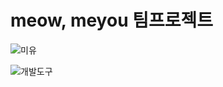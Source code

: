 # meow, meyou 팀프로젝트


![미유](https://user-images.githubusercontent.com/119803774/224801512-2ad4c3d8-9a13-4227-a2ef-952d6dd3aa95.JPG)


![개발도구](https://user-images.githubusercontent.com/119803774/224801542-0d67448e-6dd0-4d08-b7b3-df9da62dd4a0.JPG)
